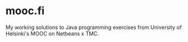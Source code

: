 # mooc.fi
My working solutions to Java programming exercises from University of Helsinki's MOOC on Netbeans x TMC.
